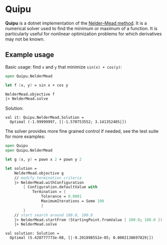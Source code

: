 # Quipu

**Quipu** is a dotnet implementation of the 
[Nelder–Mead method](https://en.wikipedia.org/wiki/Nelder%E2%80%93Mead_method). 
It is a numerical solver used to find the minimum or maximum of a function. It 
is particularly useful for nonlinear optimization problems for which 
derivatives may not be known.  

## Example usage

Basic usage: find `x` and `y` that minimize `sin(x) + cos(y)`:  

``` fsharp
open Quipu.NelderMead

let f (x, y) = sin x + cos y

NelderMead.objective f
|> NelderMead.solve
```

Solution:

```
val it: Quipu.NelderMead.Solution =
  Optimal (-1.99999997, [|-1.570753552; 3.141352485|])
```

The solver provides more fine grained control if needed, see the test suite 
for more examples:  

``` fsharp
open Quipu
open Quipu.NelderMead

let g (x, y) = pown x 2 + pown y 2

let solution =
    NelderMead.objective g
    // modify termination criteria
    |> NelderMead.withConfiguration
        { Configuration.defaultValue with
            Termination = {
                Tolerance = 0.0001
                MaximumIterations = Some 100
                }
        }
    // start search around 100.0, 100.0
    |> NelderMead.startFrom (StartingPoint.fromValue [ 100.0; 100.0 ])
    |> NelderMead.solve
```

```
val solution: Solution =
  Optimal (5.420777773e-08, [|-9.201898552e-05; 0.0002138697829|])
```